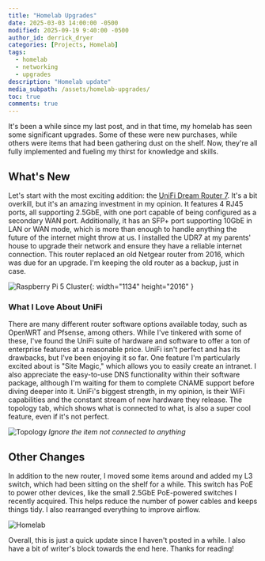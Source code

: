 ```yaml
---
title: "Homelab Upgrades"
date: 2025-03-03 14:00:00 -0500
modified: 2025-09-19 9:40:00 -0500
author_id: derrick_dryer
categories: [Projects, Homelab]
tags: 
  - homelab
  - networking
  - upgrades
description: "Homelab update"
media_subpath: /assets/homelab-upgrades/
toc: true
comments: true
---
```


It's been a while since my last post, and in that time, my homelab has seen some significant upgrades. Some of these were new purchases, while others were items that had been gathering dust on the shelf. Now, they're all fully implemented and fueling my thirst for knowledge and skills.

## What's New

Let's start with the most exciting addition: the [UniFi Dream Router 7](https://store.ui.com/us/en/products/udr7). It's a bit overkill, but it's an amazing investment in my opinion. It features 4 RJ45 ports, all supporting 2.5GbE, with one port capable of being configured as a secondary WAN port. Additionally, it has an SFP+ port supporting 10GbE in LAN or WAN mode, which is more than enough to handle anything the future of the internet might throw at us. I installed the UDR7 at my parents' house to upgrade their network and ensure they have a reliable internet connection. This router replaced an old Netgear router from 2016, which was due for an upgrade. I'm keeping the old router as a backup, just in case.

![Raspberry Pi 5 Cluster](/unifi_udr7.jpg){: width="1134" height="2016" }

### What I Love About UniFi

There are many different router software options available today, such as OpenWRT and Pfsense, among others. While I've tinkered with some of these, I've found the UniFi suite of hardware and software to offer a ton of enterprise features at a reasonable price. UniFi isn't perfect and has its drawbacks, but I've been enjoying it so far. One feature I'm particularly excited about is "Site Magic," which allows you to easily create an intranet. I also appreciate the easy-to-use DNS functionality within their software package, although I'm waiting for them to complete CNAME support before diving deeper into it. UniFi's biggest strength, in my opinion, is their WiFi capabilities and the constant stream of new hardware they release. The topology tab, which shows what is connected to what, is also a super cool feature, even if it's not perfect.

![Topology](/topology.png)
_Ignore the item not connected to anything_

## Other Changes

In addition to the new router, I moved some items around and added my L3 switch, which had been sitting on the shelf for a while. This switch has PoE to power other devices, like the small 2.5GbE PoE-powered switches I recently acquired. This helps reduce the number of power cables and keeps things tidy. I also rearranged everything to improve airflow.

![Homelab](/lab.jpg)

Overall, this is just a quick update since I haven't posted in a while. I also have a bit of writer's block towards the end here. Thanks for reading!
